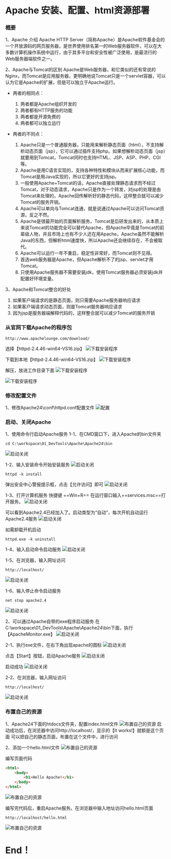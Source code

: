 # Apache 安装、配置、html资源部署

### 概要
1、Apache 介绍
Apache HTTP Server（简称Apache）是Apache软件基金会的一个开放源码的网页服务器，是世界使用排名第一的Web服务器软件，可以在大多数计算机操作系统中运行，由于其多平台和安全性被广泛使用，是最流行的Web服务器端软件之一。

2、Apache与Tomcat的区别
Apache是Web服务器，和它类似的还有常说的Nginx，而Tomcat是应用服务器，更明确地说Tomcat只是一个servlet容器，可以认为它是Apache的扩展，但是可以独立于Apache运行。
* 两者的相同点：
  1. 两者都是Apache组织开发的
  2. 两者都有HTTP服务的功能
  3. 两者都是开源免费的
  4. 两者都可以独立运行

* 两者的不同点：
  1. Apache只是一个普通服务器，只能用来解析静态页面（html），不支持解析动态页面（jsp），它可以通过插件支持php。如果想解析动态页面（jsp）就要用到Tomcat，Tomcat同时也支持HTML、JSP、ASP、PHP、CGI等。
  2. Apache是用C语言实现的，支持各种特性和模块从而来扩展核心功能，而Tomcat是用Java实现的，所以它更好的支持jsp。
  3. 一般使用Apache+Tomcat的话，Apache直接处理静态请求而不经过Tomcat，对于动态请求，Apache只是作为一个转发，对jsp的处理是由Tomcat来处理的，Apache回传解析好的静态代码，这样整合就可以减少Tomcat的服务开销。 
  4. Apache可以单向与Tomcat连通，就是说通过Apache可以访问Tomcat资源，反之不然。
  5. Apache是很最开始的页面解析服务，Tomcat是后研发出来的，从本质上来说Tomcat的功能完全可以替代Apache，但Apache毕竟是Tomcat的前辈级人物，并且市场上也有不少人还在用Apache，Apache虽然不能解析Java的东西，但解析html速度快，所以Apache还会继续存在，不会被取代。
  6. Apache可以运行一年不重启，稳定性非常好，而Tomcat则不见得。
  7. 首选web服务器是Apache，但Apache解析不了的jsp、servlet才用Tomcat。
  8. 只使用Apache服务器不需要安装jdk，使用Tomcat服务器必须安装jdk并配置好环境变量。

3、Apache和Tomcat整合的好处
1. 如果客户端请求的是静态页面，则只需要Apache服务器响应请求
2. 如果客户端请求动态页面，则是Tomcat服务器响应请求
3. 因为jsp是服务器端解释代码的，这样整合就可以减少Tomcat的服务开销

### 从官网下载Apache的程序包
```
http://www.apachelounge.com/download/
```
选择【httpd-2.4.46-win64-VS16.zip】
![下载安装程序](./images/image001.png)

下载到本地【httpd-2.4.46-win64-VS16.zip】
![下载安装程序](./images/image002.png)

解压，放进工作目录下面
![下载安装程序](./images/image003.png)

![下载安装程序](./images/image004.png)

### 修改配置文件
1、修改Apache24\conf\httpd.conf配置文件
![配置](./images/image005.png)

### 启动、关闭Apache
1、使用命令行启动Apache服务
1-1、在CMD窗口下，进入Apache的bin文件夹
```
cd C:\workspace\01_DevTools\Apache\Apache24\bin
```
![启动关闭](./images/image006.png)

1-2、输入安装命令开始安装服务
![启动关闭](./images/image007.png)
```
httpd -k install
```
弹出安全中心警报提示框，点击【允许访问】即可
![启动关闭](./images/image008.png)

1-3、打开计算机服务
快捷键 ==Win+R== 在运行窗口输入==services.msc==打开服务。
![启动关闭](./images/image009.png)

可以看到Apache2.4已经加入了。启动类型为“自动”，每次开机自动运行Apache2.4服务
![启动关闭](./images/image010.png)

如需卸载开机启动
```
httpd.exe -k uninstall
```

1-4、输入启动命令启动服务
![启动关闭](./images/image011.png)

1-5、在浏览器，输入网址访问
```
http://localhost/
```
![启动关闭](./images/image012.png)

1-6、输入停止命令启动服务
```
net stop apache2.4
```
![启动关闭](./images/image013.png)

2、可以通过Apache自带的exe程序启动服务
在C:\workspace\01_DevTools\Apache\Apache24\bin下面，执行【ApacheMonitor.exe】
![启动关闭](./images/image014.png)

2-1、执行exe文件，在右下角出现apache的图标
![启动关闭](./images/image015.png)

点击【Start】按钮，启动Apache服务
![启动关闭](./images/image016.png)

启动成功
![启动关闭](./images/image017.png)

2-2、在浏览器，输入网址访问
```
http://localhost/
```
![启动关闭](./images/image018.png)

### 布置自己的资源
1、Apache24下面的htdocs文件夹，配置index.html文件
![布置自己的资源](./images/image019.png)
启动成功后，在浏览器中访问http://localhost/，显示的【It works!】就额是这个页面
可以把自己的静态页面，布置在这个文件中，进行访问

2、添加一个hello.html文件
![布置自己的资源](./images/image020.png)

编写页面代码
```html
<html>
    <body>
        <h1>Hello Apache!</h1>
    </body>
</html>
```
![布置自己的资源](./images/image021.png)

编写完代码后，重启Apache服务。在浏览器中输入地址访问hello.html页面
```
http://localhost/hello.html
```
![布置自己的资源](./images/image022.png)

# End！